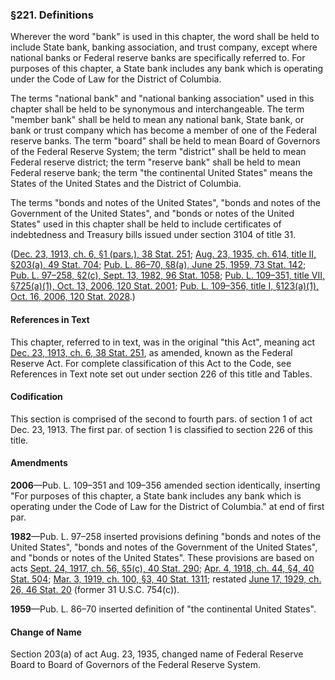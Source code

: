 ### §221. Definitions ###

Wherever the word "bank" is used in this chapter, the word shall be held to include State bank, banking association, and trust company, except where national banks or Federal reserve banks are specifically referred to. For purposes of this chapter, a State bank includes any bank which is operating under the Code of Law for the District of Columbia.

The terms "national bank" and "national banking association" used in this chapter shall be held to be synonymous and interchangeable. The term "member bank" shall be held to mean any national bank, State bank, or bank or trust company which has become a member of one of the Federal reserve banks. The term "board" shall be held to mean Board of Governors of the Federal Reserve System; the term "district" shall be held to mean Federal reserve district; the term "reserve bank" shall be held to mean Federal reserve bank; the term "the continental United States" means the States of the United States and the District of Columbia.

The terms "bonds and notes of the United States", "bonds and notes of the Government of the United States", and "bonds or notes of the United States" used in this chapter shall be held to include certificates of indebtedness and Treasury bills issued under section 3104 of title 31.

([Dec. 23, 1913, ch. 6, §1 (pars.), 38 Stat. 251](/statviewer.htm?volume=38&page=251); [Aug. 23, 1935, ch. 614, title II, §203(a), 49 Stat. 704](/statviewer.htm?volume=49&page=704); [Pub. L. 86–70, §8(a), June 25, 1959, 73 Stat. 142](/statviewer.htm?volume=73&page=142); [Pub. L. 97–258, §2(c), Sept. 13, 1982, 96 Stat. 1058](/statviewer.htm?volume=96&page=1058); [Pub. L. 109–351, title VII, §725(a)(1), Oct. 13, 2006, 120 Stat. 2001](/statviewer.htm?volume=120&page=2001); [Pub. L. 109–356, title I, §123(a)(1), Oct. 16, 2006, 120 Stat. 2028](/statviewer.htm?volume=120&page=2028).)

#### References in Text ####

This chapter, referred to in text, was in the original "this Act", meaning act [Dec. 23, 1913, ch. 6, 38 Stat. 251](/statviewer.htm?volume=38&page=251), as amended, known as the Federal Reserve Act. For complete classification of this Act to the Code, see References in Text note set out under section 226 of this title and Tables.

#### Codification ####

This section is comprised of the second to fourth pars. of section 1 of act Dec. 23, 1913. The first par. of section 1 is classified to section 226 of this title.

#### Amendments ####

**2006**—Pub. L. 109–351 and 109–356 amended section identically, inserting "For purposes of this chapter, a State bank includes any bank which is operating under the Code of Law for the District of Columbia." at end of first par.

**1982**—Pub. L. 97–258 inserted provisions defining "bonds and notes of the United States", "bonds and notes of the Government of the United States", and "bonds or notes of the United States". These provisions are based on acts [Sept. 24, 1917, ch. 56, §5(c), 40 Stat. 290](/statviewer.htm?volume=40&page=290); [Apr. 4, 1918, ch. 44, §4, 40 Stat. 504](/statviewer.htm?volume=40&page=504); [Mar. 3, 1919, ch. 100, §3, 40 Stat. 1311](/statviewer.htm?volume=40&page=1311); restated [June 17, 1929, ch. 26, 46 Stat. 20](/statviewer.htm?volume=46&page=20) (former 31 U.S.C. 754(c)).

**1959**—Pub. L. 86–70 inserted definition of "the continental United States".

#### Change of Name ####

Section 203(a) of act Aug. 23, 1935, changed name of Federal Reserve Board to Board of Governors of the Federal Reserve System.
